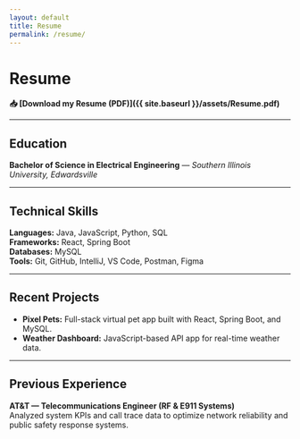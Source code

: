 ```yaml
---
layout: default
title: Resume
permalink: /resume/
---
```


# Resume

**📥 [Download my Resume (PDF)]({{ site.baseurl }}/assets/Resume.pdf)**

---

## Education
**Bachelor of Science in Electrical Engineering** — *Southern Illinois University, Edwardsville*

---

## Technical Skills
**Languages:** Java, JavaScript, Python, SQL  
**Frameworks:** React, Spring Boot  
**Databases:** MySQL  
**Tools:** Git, GitHub, IntelliJ, VS Code, Postman, Figma

---

## Recent Projects
- **Pixel Pets:** Full-stack virtual pet app built with React, Spring Boot, and MySQL.
- **Weather Dashboard:** JavaScript-based API app for real-time weather data.

---

## Previous Experience
**AT&T — Telecommunications Engineer (RF & E911 Systems)**  
Analyzed system KPIs and call trace data to optimize network reliability and public safety response systems.
